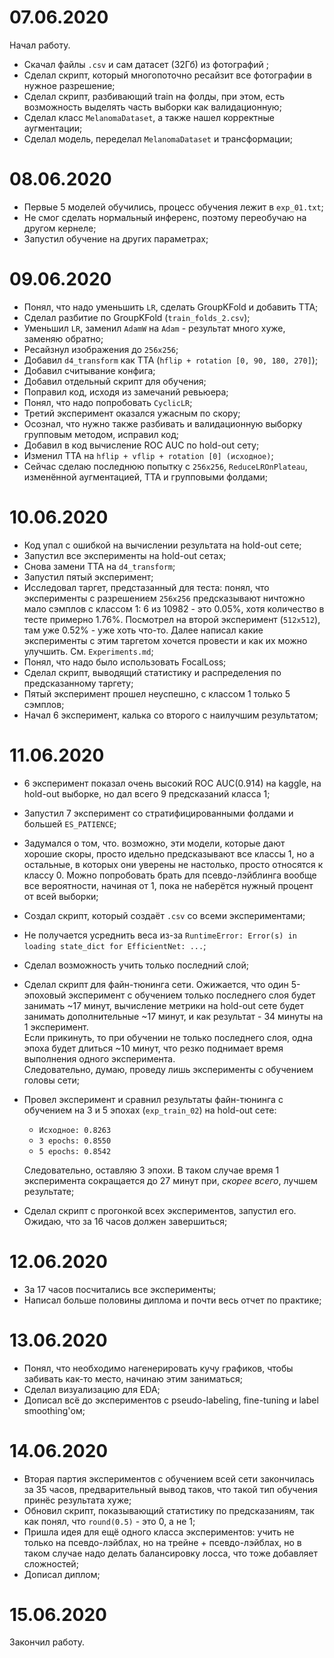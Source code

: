 # 07.06.2020
Начал работу. 

* Скачал файлы `.csv` и сам датасет (32Гб) из фотографий ;
* Сделал скрипт, который многопоточно ресайзит все фотографии в нужное разрешение;
* Сделал скрипт, разбивающий train на фолды, при этом, есть возможность выделять часть выборки как валидационную;
* Сделал класс `MelanomaDataset`, а также нашел корректные аугментации;
* Сделал модель, переделал `MelanomaDataset` и трансформации;

# 08.06.2020
* Первые 5 моделей обучились, процесс обучения лежит в `exp_01.txt`;
* Не смог сделать нормальный инференс, поэтому переобучаю на другом кернеле;
* Запустил обучение на других параметрах;

# 09.06.2020
* Понял, что надо уменьшить `LR`, сделать GroupKFold и добавить TTA;
* Сделал разбитие по GroupKFold (`train_folds_2.csv`);
* Уменьшил `LR`, заменил `AdamW` на `Adam` - результат много хуже, заменяю обратно;
* Ресайзнул изображения до `256x256`;
* Добавил `d4_transform` как TTA (`hflip + rotation [0, 90, 180, 270]`);
* Добавил считывание конфига;
* Добавил отдельный скрипт для обучения;
* Поправил код, исходя из замечаний ревьюера;
* Понял, что надо попробовать `CyclicLR`;
* Третий эксперимент оказался ужасным по скору;
* Осознал, что нужно также разбивать и валидационную выборку групповым методом, исправил код;
* Добавил в код вычисление ROC AUC по hold-out сету;
* Изменил TTA на `hflip + vflip + rotation [0] (исходное)`;
* Сейчас сделаю последнюю попытку с `256x256`, `ReduceLROnPlateau`, изменённой аугментацией, TTA и групповыми фолдами;

# 10.06.2020
* Код упал с ошибкой на вычислении результата на hold-out сете;
* Запустил все эксперименты на hold-out сетах;
* Снова замени TTA на `d4_transform`;
* Запустил пятый эксперимент;
* Исследовал таргет, предстазанный для теста: понял, что эксперименты с разрешением `256x256` предсказывают ничтожно мало сэмплов с классом 1: 6 из 10982 - это 0.05%, хотя количество в тесте примерно 1.76%. Посмотрел на второй эксперимент (`512x512`), там уже 0.52% - уже хоть что-то. Далее написал какие эксперименты с этим таргетом хочется провести и как их можно улучшить. См. `Experiments.md`;
* Понял, что надо было использовать FocalLoss;
* Сделал скрипт, выводящий статистику и распределения по предсказанному таргету;
* Пятый эксперимент прошел неуспешно, с классом 1 только 5 сэмплов;
* Начал 6 эксперимент, калька со второго с наилучшим результатом;

# 11.06.2020
* 6 эксперимент показал очень высокий ROC AUC(0.914) на kaggle, на hold-out выборке, но дал всего 9 предсказаний класса 1;
* Запустил 7 эксперимент со стратифицированными фолдами и большей `ES_PATIENCE`;
* Задумался о том, что. возможно, эти модели, которые дают хорошие скоры, просто идельно предсказывают все классы 1, но а остальные, в которых они уверены не настолько, просто относятся к классу 0. Можно попробовать брать для псевдо-лэйблинга вообще все вероятности, начиная от 1, пока не наберётся нужный процент от всей выборки;
* Создал скрипт, который создаёт `.csv` со всеми экспериментами;
* Не получается усреднить веса из-за `RuntimeError: Error(s) in loading state_dict for EfficientNet: ...`;
* Сделал возможность учить только последний слой;
* Сделал скрипт для файн-тюнинга сети. Ожижается, что один 5-эпоховый эксперимент с обучением только последнего слоя будет занимать ~17 минут, вычисление метрики на hold-out сете будет занимать дополнительные ~17 минут, и как результат - 34 минуты на 1 эксперимент.  
Если прикинуть, то при обучении не только последнего слоя, одна эпоха будет длиться ~10 минут, что резко поднимает время выполнения одного эксперимента.  
Следовательно, думаю, проведу лишь эксперименты с обучением головы сети;
* Провел эксперимент и сравнил результаты файн-тюнинга с обучением на 3 и 5 эпохах (`exp_train_02`) на hold-out сете:
    * `Исходное: 0.8263`
    * `3 epochs: 0.8550`
    * `5 epochs: 0.8542`
  
  Следовательно, оставляю 3 эпохи. В таком случае время 1 эксперимента сокращается до 27 минут при, *скорее всего*, лучшем результате;

* Сделал скрипт с прогонкой всех экспериментов, запустил его.  
Ожидаю, что за 16 часов должен завершиться;

# 12.06.2020
* За 17 часов посчитались все эксперименты;
* Написал больше половины диплома и почти весь отчет по практике;

# 13.06.2020
* Понял, что необходимо нагенерировать кучу графиков, чтобы забивать как-то место, начинаю этим заниматься;
* Сделал визуализацию для EDA;
* Дописал всё до экспериментов с pseudo-labeling, fine-tuning и label smoothing'ом;

# 14.06.2020
* Вторая партия экспериментов с обучением всей сети закончилась за 35 часов, предварительный вывод таков, что такой тип обучения принёс результата хуже;
* Обновил скрипт, показывающий статистику по предсказаниям, так как понял, что `round(0.5)`  - это 0, а не 1;
* Пришла идея для ещё одного класса экспериментов: учить не только на псевдо-лэйблах, но на трейне + псевдо-лэйблах, но в таком случае надо делать балансировку лосса, что тоже добавляет сложностей;
* Дописал диплом;

# 15.06.2020
Закончил работу.